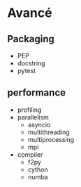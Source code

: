 Avancé
======
Packaging
---------
- PEP
- docstring
- pytest

performance
-----------
- profiling
- parallelism
  - asyncio
  - multithreading
  - multiprocessing
  - mpi
- compiler
  - f2py
  - cython
  - numba
